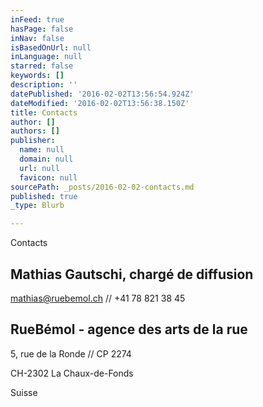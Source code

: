```yaml
---
inFeed: true
hasPage: false
inNav: false
isBasedOnUrl: null
inLanguage: null
starred: false
keywords: []
description: ''
datePublished: '2016-02-02T13:56:54.924Z'
dateModified: '2016-02-02T13:56:38.150Z'
title: Contacts
author: []
authors: []
publisher:
  name: null
  domain: null
  url: null
  favicon: null
sourcePath: _posts/2016-02-02-contacts.md
published: true
_type: Blurb

---
```

Contacts 

## Mathias Gautschi, chargé de diffusion 

mathias@ruebemol.ch // +41 78 821 38 45

## RueBémol - agence des arts de la rue

5, rue de la Ronde // CP 2274

CH-2302 La Chaux-de-Fonds

Suisse